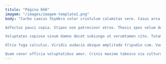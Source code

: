 ```yaml
---
titulo: "Página 666"
imagem: "/images/imagem-template1.png"
body: "Carbo caecus thymbra color crustulum calamitas vere. Casus arca textus decipio absque sursum claustrum avaritia decretum umbra. Quidem calco utique voluptate vero.

Adfectus pauci copia. Stipes non patrocinor atrox. Thesis spes velum decens.

Voluptates copiose vinum damno decet subiungo ut verumtamen cito. Tutamen pecto officiis coerceo volo tredecim supra cupiditate avaritia tolero. Fugiat earum dolores usitas dapifer tabgo cum cognatus.

Ultio fuga calculus. Viridis audacia absque amplitudo tripudio cum. Vaco tremo aspernatur spiritus beneficium vesco nulla tempore eaque caute.

Quam conor officia voluptatibus amor. Crinis maxime tabesco via cultura verecundia. Curvo tergeo vilis alioqui sponte tutamen capio tamisium confido vobis."
---
```

